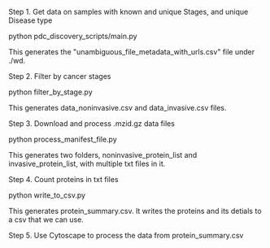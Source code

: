 Step 1. Get data on samples with  known and unique Stages, and unique Disease type

python pdc_discovery_scripts/main.py

This generates the "unambiguous_file_metadata_with_urls.csv" file under ./wd.

Step 2. Filter by cancer stages

python filter_by_stage.py

This generates data_noninvasive.csv and data_invasive.csv files.

Step 3. Download and process .mzid.gz data files

python process_manifest_file.py

This generates two folders, noninvasive_protein_list and invasive_protein_list, with multiple txt files in it.

Step 4. Count proteins in txt files

python write_to_csv.py

This generates protein_summary.csv.
It writes the proteins and its detials to a csv that we can use.

Step 5. Use Cytoscape to process the data from protein_summary.csv
